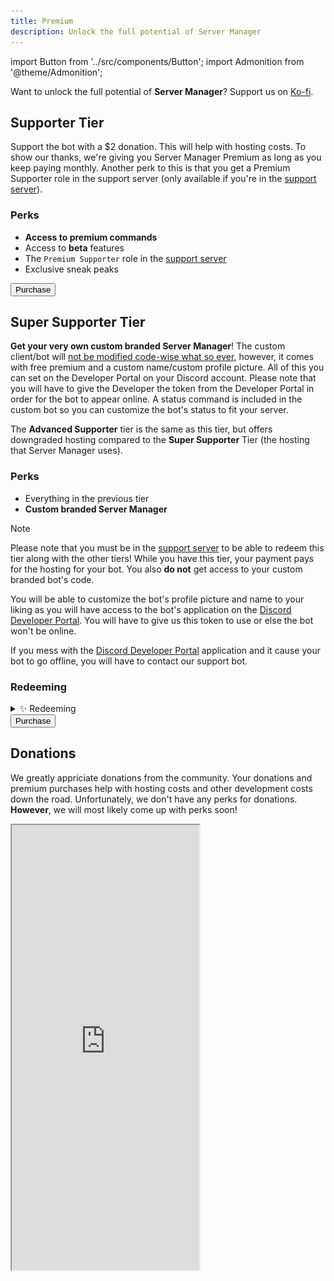 ```yaml
---
title: Premium
description: Unlock the full potential of Server Manager
---
```


import Button from '../src/components/Button';
import Admonition from '@theme/Admonition';

Want to unlock the full potential of **Server Manager**? Support us on [Ko-fi](https://ko-fi.com).


## Supporter Tier
Support the bot with a $2 donation. This will help with hosting costs. To show our thanks, we're giving you Server Manager Premium as long as you keep paying monthly. Another perk to this is that you get a Premium Supporter role in the support server (only available if you're in the [support server](/support.html)).

### Perks
  - **Access to premium commands**
  - Access to **beta** features
  - The `Premium Supporter` role in the [support server](/support.html)
  - Exclusive sneak peaks

<div className="pyc-hero__actions">
  <Button link="http://ko-fi.com/servermanager/tiers">Purchase</Button>
</div>

## Super Supporter Tier
**Get your very own custom branded Server Manager**! The custom client/bot will <u>not be modified code-wise what so ever</u>, however, it comes with free premium and a custom name/custom profile picture. All of this you can set on the Developer Portal on your Discord account. Please note that you will have to give the Developer the token from the Developer Portal in order for the bot to appear online. A status command is included in the custom bot so you can customize the bot's status to fit your server.

<div className="box blurple animation no-background">
The <strong>Advanced Supporter</strong> tier is the same as this tier, but offers downgraded hosting compared to the <strong>Super Supporter</strong> Tier (the hosting that Server Manager uses).
</div>

### Perks
  - Everything in the previous tier
  - **Custom branded Server Manager**


<div className="box grey no-background" style={{'padding-bottom': '0'}}>
<div className="title">
Note
</div>

Please note that you must be in the [support server](/support.html) to be able to redeem this tier along with the other tiers! While you have this tier, your payment pays for the hosting for your bot. You also **do not** get access to your custom branded bot's code.

You will be able to customize the bot's profile picture and name to your liking as you will have access to the bot's application on the [Discord Developer Portal](https://discord.dev). You will have to give us this token to use or else the bot won't be online.

If you mess with the [Discord Developer Portal](https://discord.dev) application and it cause your bot to go offline, you will have to contact our support bot.
</div>

### Redeeming

<details className="customdetails">
<summary>✨ Redeeming</summary>

<h2>Creating your Custom Branded Server Manager</h2>
<br/>
<div className="box grey no-background" style={{'padding-bottom': '0'}}>
<div className="title">
Note
</div>

We recommend prior knowledge of creating an application on the [Discord Developer Portal](https://discord.com/developers/applications) in order to follow along with these steps. If you need any help, feel free to shoot us a message via our Support Bot (**Helper#7371**) and we can try and provide extra support.
</div>

**1.** Go to the [Discord Developer Portal](https://discord.com/developers/applications) and click <mention>New Application</mention>

**2.** Give your bot a name, and click <mention>Create</mention>

**3.** Once you've completed those 2 steps, you should be on this page: 

![Bot application image](./assets/botapp.png)

**4.** Click on the <mention>Bot</mention> tab on the left side of the screen. Then click <mention>Add Bot</mention>.

**5.** You can give it a name, change the Avatar, etc.

**6.** Navigate to where it says <mention>Reset Token</mention>, this is where you will be able to access your bot's token.

![Bot token image](./assets/tokenimg.png)

**7.** Once you complete the 2FA to reset your bot's token (if enabled), click <mention>Copy</mention> to copy it to your device's clipboard - you'll need this for later. **Make sure to not share it with anyone else**!

<h2>Enable Intents</h2>

**1.** Go to the <mention>Bot</mention> tab in your bot's application in the Developer Portal. Scroll down until you see the section: **Privileged Gateway Intents**.

**2.** Enable the following intents (the bot requires all of them):
  - Presence Intent
  - Server Members Intent
  - Message Content Intent

![Intents image](./assets/intents.PNG)

<div className="box green animation no-background">
<div className="title">
Success
</div>
You've created the bot application for your <strong>Custom Branded Server Manager bot</strong>!
Please make sure to message our support bot (<strong>Helper#7371</strong>) in our <a href="https://servermangerbot.ml/support">support server</a> in order to redeem your custom bot, please also provide the <strong><u>token</u></strong> you have copied from earlier!
</div>
</details>

<div className="pyc-hero__actions">
  <Button link="http://ko-fi.com/servermanager/tiers">Purchase</Button>
</div>

## Donations
We greatly appriciate donations from the community. Your donations and premium purchases help with hosting costs and other development costs down the road. Unfortunately, we don't have any perks for donations. **However**, we will most likely come up with perks soon!

<iframe id='kofiframe' src='https://ko-fi.com/servermanager/?hidefeed=true&widget=true&embed=true&preview=true' style={{'width':'100%', 'padding':'2px', 'background':'#5865f2'}} height='712' title='servermanager'></iframe>
